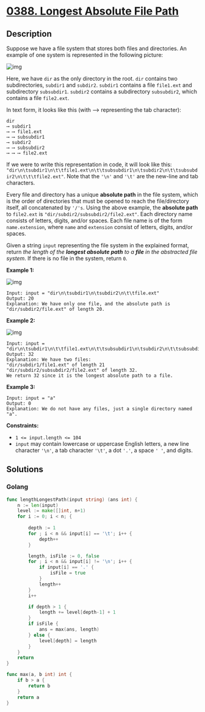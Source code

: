 # [0388. Longest Absolute File Path](https://leetcode-cn.com/problems/longest-absolute-file-path/)



## Description


Suppose we have a file system that stores both files and directories. An example of one system is represented in the following picture:

![img](https://assets.leetcode.com/uploads/2020/08/28/mdir.jpg)

Here, we have `dir` as the only directory in the root. `dir` contains two subdirectories, `subdir1` and `subdir2`. `subdir1` contains a file `file1.ext` and subdirectory `subsubdir1`. `subdir2` contains a subdirectory `subsubdir2`, which contains a file `file2.ext`.

In text form, it looks like this (with ⟶ representing the tab character):

```
dir
⟶ subdir1
⟶ ⟶ file1.ext
⟶ ⟶ subsubdir1
⟶ subdir2
⟶ ⟶ subsubdir2
⟶ ⟶ ⟶ file2.ext
```

If we were to write this representation in code, it will look like this: `"dir\n\tsubdir1\n\t\tfile1.ext\n\t\tsubsubdir1\n\tsubdir2\n\t\tsubsubdir2\n\t\t\tfile2.ext"`. Note that the `'\n'` and `'\t'` are the new-line and tab characters.

Every file and directory has a unique **absolute path** in the file system, which is the order of directories that must be opened to reach the file/directory itself, all concatenated by `'/'s`. Using the above example, the **absolute path** to `file2.ext` is `"dir/subdir2/subsubdir2/file2.ext"`. Each directory name consists of letters, digits, and/or spaces. Each file name is of the form `name.extension`, where `name` and `extension` consist of letters, digits, and/or spaces.

Given a string `input` representing the file system in the explained format, return *the length of the **longest absolute path** to a **file** in the abstracted file system*. If there is no file in the system, return `0`.

 

**Example 1:**

![img](https://assets.leetcode.com/uploads/2020/08/28/dir1.jpg)

```
Input: input = "dir\n\tsubdir1\n\tsubdir2\n\t\tfile.ext"
Output: 20
Explanation: We have only one file, and the absolute path is "dir/subdir2/file.ext" of length 20.
```

**Example 2:**

![img](https://assets.leetcode.com/uploads/2020/08/28/dir2.jpg)

```
Input: input = "dir\n\tsubdir1\n\t\tfile1.ext\n\t\tsubsubdir1\n\tsubdir2\n\t\tsubsubdir2\n\t\t\tfile2.ext"
Output: 32
Explanation: We have two files:
"dir/subdir1/file1.ext" of length 21
"dir/subdir2/subsubdir2/file2.ext" of length 32.
We return 32 since it is the longest absolute path to a file.
```

**Example 3:**

```
Input: input = "a"
Output: 0
Explanation: We do not have any files, just a single directory named "a".
```

 

**Constraints:**

- `1 <= input.length <= 104`
- `input` may contain lowercase or uppercase English letters, a new line character `'\n'`, a tab character `'\t'`, a dot `'.'`, a space `' '`, and digits.







## Solutions

<!-- tabs:start -->

### **Golang**

```go
func lengthLongestPath(input string) (ans int) {
    n := len(input)
    level := make([]int, n+1)
    for i := 0; i < n; {
      
        depth := 1
        for ; i < n && input[i] == '\t'; i++ {
            depth++
        }

        length, isFile := 0, false
        for ; i < n && input[i] != '\n'; i++ {
            if input[i] == '.' {
                isFile = true
            }
            length++
        }
        i++

        if depth > 1 {
            length += level[depth-1] + 1
        }
        if isFile {
            ans = max(ans, length)
        } else {
            level[depth] = length
        }
    }
    return
}

func max(a, b int) int {
    if b > a {
        return b
    }
    return a
}
```

<!-- tabs:end -->